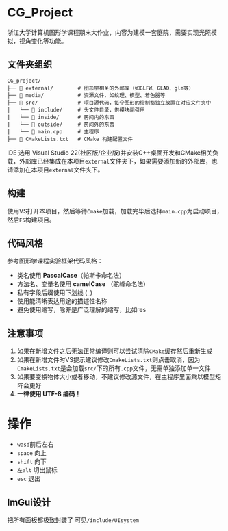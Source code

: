 # CG_Project
浙江大学计算机图形学课程期末大作业，内容为建模一套庭院，需要实现光照模拟，视角变化等功能。
## 文件夹组织
```
CG_project/
├── 📁 external/        # 图形学相关的外部库（如GLFW、GLAD、glm等）
├── 📁 media/           # 资源文件，如纹理、模型、着色器等
├── 📁 src/             # 项目源代码，每个图形的绘制都独立放置在对应文件夹中
│   └── 📁 include/     # 头文件目录，供模块间引用
|   └── 📁 inside/      # 房间内的东西
|   └── 📁 outside/     # 房间外的东西
|   └── 📄 main.cpp     # 主程序
├── 📄 CMakeLists.txt   # CMake 构建配置文件
```
IDE 选用 Visual Studio 22(社区版/企业版)并安装C++桌面开发和CMake相关负载，外部库已经集成在本项目`external`文件夹下，如果需要添加新的外部库，也请添加在本项目`external`文件夹下。

## 构建
使用VS打开本项目，然后等待`Cmake`加载，加载完毕后选择`main.cpp`为启动项目，然后`F5`构建项目。

## 代码风格
参考图形学课程实验框架代码风格：
- 类名使用 **PascalCase**（帕斯卡命名法）
- 方法名、变量名使用 **camelCase** （驼峰命名法）
- 私有字段后缀使用下划线 (`_`)
- 使用能清晰表达用途的描述性名称
- 避免使用缩写，除非是广泛理解的缩写，比如res

## 注意事项
1. 如果在新增文件之后无法正常编译则可以尝试清除`CMake`缓存然后重新生成
2. 如果在新增文件时VS提示建议修改`CmakeLists.txt`则点击取消，因为`CmakeLists.txt`是会加载`src/`下的所有`.cpp`文件，无需单独添加单一文件
3. 如果要变换物体大小或者移动，不建议修改源文件，在主程序里面乘以模型矩阵会更好
4. **一律使用 UTF-8 编码！**

# 操作
- `wasd`前后左右
- `space` 向上
- `shift` 向下
- `左alt` 切出鼠标
- `esc` 退出

## ImGui设计
把所有面板都极致封装了 可见`/include/UIsystem`

